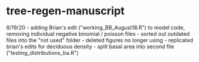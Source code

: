 # tree-regen-manuscript
 
8/19/20 - adding Brian's edit ("working_BB_August18.R") to model code, removing individual negative binomial / poisson files 
                - sorted out outdated files into the "not used" folder
                - deleted figures no longer using
                - replicated brian's edits for deciduous density
                - split basal area into second file ("testing_distributions_ba.R")